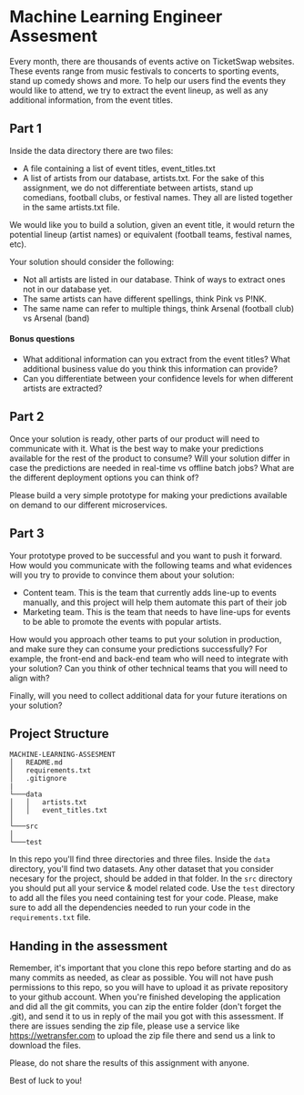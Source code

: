 # Machine Learning Engineer Assesment

Every month, there are thousands of events active on TicketSwap websites. These events range from music festivals to concerts to sporting events, stand up comedy shows and more. To help our users find the events they would like to attend, we try to extract the event lineup, as well as any additional information, from the event titles. 

## Part 1

Inside the data directory there are two files:
* A file containing a list of event titles, event_titles.txt
* A list of artists from our database, artists.txt. For the sake of this assignment, we do not differentiate between artists, stand up comedians, football clubs, or festival names. They all are listed together in the same artists.txt file.

We would like you to build a solution, given an event title, it would return the potential lineup (artist names) or equivalent (football teams, festival names, etc). 

Your solution should consider the following:

* Not all artists are listed in our database. Think of ways to extract ones not in our database yet. 
* The same artists can have different spellings, think Pink vs P!NK. 
* The same name can refer to multiple things, think Arsenal (football club) vs Arsenal (band)

#### Bonus questions

* What additional information can you extract from the event titles? What additional business value do you think this information can provide? 
* Can you differentiate between your confidence levels for when different artists are extracted?

## Part 2

Once your solution is ready, other parts of our product will need to communicate with it. What is the best way to make your predictions available for the rest of the product to consume? Will your solution differ in case the predictions are needed in real-time vs offline batch jobs? What are the different deployment options you can think of?  

Please build a very simple prototype for making your predictions available on demand to our different microservices.

## Part 3

Your prototype proved to be successful and you want to push it forward. How would you communicate with the following teams and what evidences will you try to provide to convince them about your solution:

* Content team. This is the team that currently adds line-up to events manually, and this project will help them automate this part of their job
* Marketing team. This is the team that needs to have line-ups for events to be able to promote the events with popular artists.

How would you approach other teams to put your solution in production, and make sure they can consume your predictions successfully? For example, the front-end and back-end team who will need to integrate with your solution? Can you think of other technical teams that you will need to align with?

Finally, will you need to collect additional data for your future iterations on your solution?

## Project Structure
```
MACHINE-LEARNING-ASSESMENT
│   README.md
│   requirements.txt    
│   .gitignore
|
└───data
│   │   artists.txt
│   │   event_titles.txt
│
└───src
│   
└───test
```

In this repo you'll find three directories and three files. Inside the `data` directory, you'll find two datasets. Any other dataset that you consider necesary for the project, should be added in that folder.
In the `src` directory you should put all your service & model related code. Use the `test` directory to add all the files you need containing test for your code. Please, make sure to add all the dependencies needed to run your code in the `requirements.txt` file.

## Handing in the assessment
Remember, it's important that you clone this repo before starting and do as many commits as needed, as clear as possible. You will not have push permissions to this repo, so you will have to upload it as private repository to your github account. When you're finished developing the application and did all the git commits, you can zip the entire folder (don't forget the .git), and send it to us in reply of the mail you got with this assessment. If there are issues sending the zip file, please use a service like https://wetransfer.com to upload the zip file there and send us a link to download the files.

Please, do not share the results of this assignment with anyone.

Best of luck to you!
